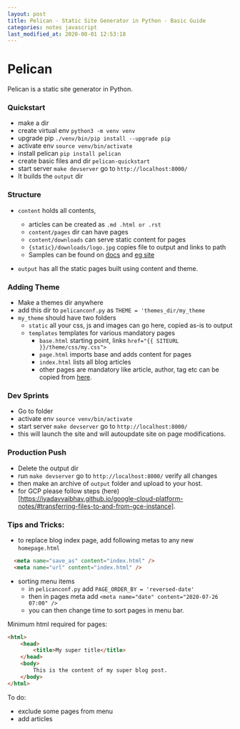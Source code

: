 ```yaml
---
layout: post
title: Pelican - Static Site Generator in Python - Basic Guide
categories: notes javascript
last_modified_at: 2020-08-01 12:53:18
---
```


# Pelican
Pelican is a static site generator in Python.

### Quickstart
- make a dir
- create virtual env `python3 -m venv venv`
- upgrade pip `./venv/bin/pip install --upgrade pip`
- activate env `source venv/bin/activate`
- install pelican `pip install pelican`
- create basic files and dir `pelican-quickstart`
- start server `make devserver` go to `http://localhost:8000/`
- It builds the `output` dir

### Structure
- `content` holds all contents, 
  - articles can be created as `.md .html or .rst`
  - `content/pages` dir can have pages
  - `content/downloads` can serve static content for pages
  - `{static}/downloads/logo.jpg` copies file to output and links to path
  - Samples can be found on [docs](https://docs.getpelican.com/en/stable/content.html) and [eg site](https://github.com/buddycloud/buddycloud.com/blob/master/content/pages/about.html)

- `output` has all the static pages built using content and theme.

### Adding Theme
- Make a themes dir anywhere
- add this dir to `pelicanconf.py` as `THEME = 'themes_dir/my_theme`
- `my_theme` should have two folders
  - `static` all your css, js and images can go here, copied as-is to output
  - `templates` templates for various mandatory pages
    - `base.html` starting point, links `href="{{ SITEURL }}/theme/css/my.css">`
    - `page.html` imports base and adds content for pages
    - `index.html` lists all blog articles
    - other pages are mandatory like article, author, tag etc can be copied from [here](https://github.com/getpelican/pelican/tree/master/pelican/themes/simple/templates).

### Dev Sprints
- Go to folder
- activate env `source venv/bin/activate`
- start server `make devserver` go to `http://localhost:8000/`
- this will launch the site and will autoupdate site on page modifications.

### Production Push
- Delete the output dir
- run `make devserver` go to `http://localhost:8000/` verify all changes
- then make an archive of `output` folder and upload to your host.
- for GCP please follow steps (here)[https://iyadavvaibhav.github.io/google-cloud-platform-notes/#transferring-files-to-and-from-gce-instance].

### Tips and Tricks:
- to replace blog index page, add following metas to any new `homepage.html`

```html
  <meta name="save_as" content="index.html" />
  <meta name="url" content="index.html" />
```

- sorting menu items
  - in `pelicanconf.py` add `PAGE_ORDER_BY = 'reversed-date'`
  - then in pages meta add `<meta name="date" content="2020-07-26 07:00" />` 
  - you can then change time to sort pages in menu bar.

Minimum html required for pages:

```html
<html>
    <head>
        <title>My super title</title>
    </head>
    <body>
        This is the content of my super blog post.
    </body>
</html>
```

To do:
- exclude some pages from menu
- add articles